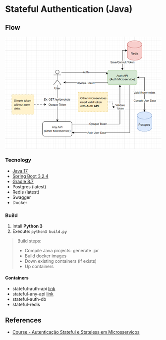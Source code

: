 # Stateful Authentication (Java)

## Flow
![Diagram](./resource/diagram.png)

### Tecnology
- [Java 17](https://jdk.java.net/17/)
- [Spring Boot 3.2.4](https://spring.io/blog/2024/03/21/spring-boot-3-2-4-available-now)
- [Gradle 8.7](https://docs.gradle.org/current/release-notes.html)
- Postgres (latest)
- Redis (latest)
- Swagger
- Docker

### Build
1. Intall **Python 3**
2. Execute: `python3 build.py`
> Build steps:
> - Compile Java projects: generate .jar
> - Build docker images
> - Down existing containers (if exists)
> - Up containers

#### Containers
- stateful-auth-api [link](http://0.0.0.0:8082/swagger-ui/index.html)
- stateful-any-api [link](http://0.0.0.0:8083/swagger-ui/index.html)
- stateful-auth-db
- stateful-redis

## References
- [Course - Autenticação Stateful e Stateless em Microsserviços](https://www.udemy.com/course/autenticacao-stateful-stateless-microsservicos/)